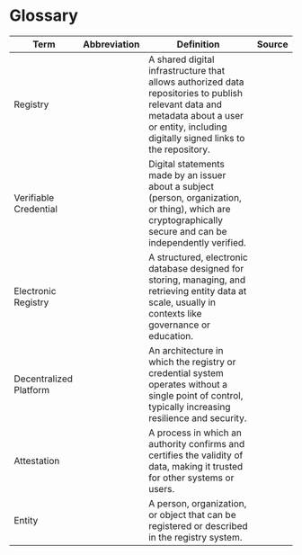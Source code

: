 # Glossary

| Term                   | Abbreviation | Definition                                                                                                                                                                                 | Source |
|------------------------|--------------|--------------------------------------------------------------------------------------------------------------------------------------------------------------------------------------------|--------|
| Registry               |              | A shared digital infrastructure that allows authorized data repositories to publish relevant data and metadata about a user or entity, including digitally signed links to the repository. |        |
| Verifiable Credential  |              | Digital statements made by an issuer about a subject (person, organization, or thing), which are cryptographically secure and can be independently verified.                               |        |
| Electronic Registry    |              | A structured, electronic database designed for storing, managing, and retrieving entity data at scale, usually in contexts like governance or education.                                   |        |
| Decentralized Platform |              | An architecture in which the registry or credential system operates without a single point of control, typically increasing resilience and security.                                       |        |
| Attestation            |              | A process in which an authority confirms and certifies the validity of data, making it trusted for other systems or users.                                                                 |        |
| Entity                 |              | A person, organization, or object that can be registered or described in the registry system.                                                                                              |        |

